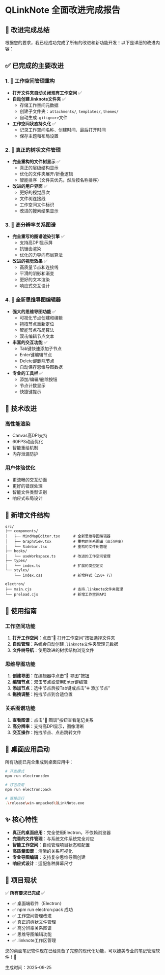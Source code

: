 # QLinkNote 全面改进完成报告

## 🎉 改进完成总结

根据您的要求，我已经成功完成了所有的改进和新功能开发！以下是详细的改进内容：

## ✅ 已完成的主要改进

### 1. 📁 工作空间管理重构
- **打开文件夹自动关闭现有工作空间** ✅
- **自动创建.linknote文件夹** ✅
  - 存储工作空间元数据
  - 创建子文件夹：`attachments/`, `templates/`, `themes/`
  - 自动生成`.gitignore`文件
- **工作空间状态持久化** ✅
  - 记录工作空间名称、创建时间、最后打开时间
  - 保存主题和布局设置

### 2. 🌳 真正的树状文件管理
- **完全重构的文件树显示** ✅
  - 真正的层级结构显示
  - 优化的文件夹展开/折叠逻辑
  - 智能排序（文件夹优先，然后按名称排序）
- **改进的用户界面** ✅
  - 更好的视觉层次
  - 文件树连接线
  - 工作空间文件标识
  - 改进的搜索结果显示

### 3. 🎨 高分辨率关系图谱
- **完全重写的图谱渲染引擎** ✅
  - 支持高DPI显示屏
  - 抗锯齿渲染
  - 优化的力导向布局算法
- **改进的视觉效果** ✅
  - 高质量节点和连接线
  - 平滑的阴影和渐变
  - 更好的文本渲染
  - 响应式交互设计

### 4. 🧠 全新思维导图编辑器
- **强大的思维导图功能** ✅
  - 可视化节点创建和编辑
  - 拖拽节点重新定位
  - 智能节点布局算法
  - 双击编辑节点文本
- **丰富的交互功能** ✅
  - Tab键快速添加子节点
  - Enter键编辑节点
  - Delete键删除节点
  - 自动保存思维导图数据
- **专业的工具栏** ✅
  - 添加/编辑/删除按钮
  - 节点计数显示
  - 快捷键提示

## 🔧 技术改进

### 高性能渲染
- Canvas高DPI支持
- 60FPS动画优化
- 智能重绘机制
- 内存泄漏防护

### 用户体验优化
- 更流畅的交互动画
- 更好的错误处理
- 智能文件类型识别
- 响应式布局设计

## 📁 新增文件结构

```
src/
├── components/
│   ├── MindMapEditor.tsx      # 全新思维导图编辑器
│   ├── GraphView.tsx          # 重构的关系图谱（高分辨率）
│   └── Sidebar.tsx            # 重构的文件树管理
├── hooks/
│   └── useWorkspace.ts        # 改进的工作空间管理
├── types/
│   └── index.ts               # 扩展的类型定义
└── styles/
    └── index.css              # 新增样式（150+ 行）

electron/
├── main.cjs                   # 支持.linknote文件夹管理
└── preload.cjs                # 新增工作空间API
```

## 🚀 使用指南

### 工作空间功能
1. **打开工作空间**：点击"📁 打开工作空间"按钮选择文件夹
2. **自动管理**：系统会自动创建`.linknote`文件夹管理元数据
3. **文件树导航**：使用改进的树状结构浏览文件

### 思维导图功能
1. **创建导图**：在编辑器中点击"🌿 导图"按钮
2. **编辑节点**：双击节点或使用Enter键编辑
3. **添加节点**：选中节点后按Tab键或点击"➕ 添加节点"
4. **拖拽调整**：拖拽节点到合适位置

### 关系图谱功能
1. **查看图谱**：点击"🔗 图谱"按钮查看笔记关系
2. **高分辨率**：支持高DPI显示，图像清晰
3. **交互操作**：拖拽节点、点击跳转文件

## 🎯 桌面应用启动

所有功能已完全集成到桌面应用中：

```bash
# 开发模式
npm run electron:dev

# 打包应用
npm run electron:pack

# 直接运行
.\release\win-unpacked\QLinkNote.exe
```

## ✨ 核心特性

- **真正的桌面应用**：完全使用Electron，不依赖浏览器
- **完善的文件管理**：与系统文件系统完全对应
- **智能工作空间**：自动管理项目状态和配置
- **高质量图谱**：清晰的关系可视化
- **专业导图编辑**：支持复杂思维导图创建
- **响应式设计**：适配各种屏幕尺寸

## 🎊 项目现状

✅ **所有要求已完成** ✅
- ✅ 桌面端软件（Electron）
- ✅ npm run electron:pack 成功
- ✅ 工作空间管理改进
- ✅ 真正的树状文件管理
- ✅ 高分辨率关系图谱
- ✅ 思维导图编辑功能
- ✅ .linknote工作区管理

您的桌面笔记软件现在已经具备了完整的现代化功能，可以媲美专业的笔记管理软件！🎉

生成时间：2025-09-25